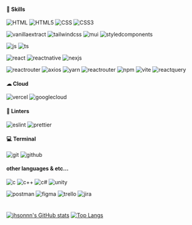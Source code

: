 <!---
jhsonnn/jhsonnn is a ✨ special ✨ repository because its `README.md` (this file) appears on your GitHub profile.
You can click the Preview link to take a look at your changes.
--->
<h4>🚀 Skills</h4>
<p>
  <img src="https://img.shields.io/badge/HTML-239120?style=plastic&logo=html5&logoColor=white" alt="HTML">
  <img src="https://img.shields.io/badge/HTML5-E34F26?style=plastic&logo=html5&logoColor=white" alt="HTML5">
  <img src="https://img.shields.io/badge/CSS-239120?style=plastic&logo=css3&logoColor=white" alt="CSS">
  <img src="https://img.shields.io/badge/CSS3-1572B6?style=plastic&logo=css3&logoColor=white" alt="CSS3">
</p>
<p>
  <img src="https://img.shields.io/badge/Vanilla--Extract-FFB6C1?style=plastic&logo=Vanilla-Extract&logoColor=white" alt="vanillaextract">
  <img src="https://img.shields.io/badge/Tailwind_CSS-38B2AC?style=plastic&logo=tailwind-css&logoColor=white" alt="tailwindcss">
  <img src="https://img.shields.io/badge/Material--UI-0081CB?style=plastic&logo=material-ui&logoColor=white" alt="mui">
  <img src="https://img.shields.io/badge/styled--components-DB7093?style=plastic&logo=styled-components&logoColor=white" alt="styledcomponents">
</p>
<p>
  <img src="https://img.shields.io/badge/JavaScript-F7DF1E?style=plastic&logo=JavaScript&logoColor=white" alt="js">
  <img src="https://img.shields.io/badge/TypeScript-007ACC?style=plastic&logo=typescript&logoColor=white" alt="ts">
</p>
<p>
  <img src="https://img.shields.io/badge/React-20232A?style=plastic&logo=react&logoColor=61DAFB" alt="react">
  <img src="https://img.shields.io/badge/React_Native-20232A?style=plastic&logo=react&logoColor=61DAFB" alt="reactnative">
  <img src="https://img.shields.io/badge/Next.js-000?logo=nextdotjs&logoColor=fff&style=plastic" alt="nexjs">
</p>
<p>
  <img src="https://img.shields.io/badge/React_Router-CA4245?style=plastic&logo=react-router&logoColor=white" alt="reactrouter">
  <img src="https://img.shields.io/badge/Axios-9D4CCC?style=plastic&logo=axios&logoColor=white" alt="axios">
  <img src="https://img.shields.io/badge/Yarn-3998C2?style=plastic&logo=yarn&logoColor=white" alt="yarn">
  <img src="https://img.shields.io/badge/React_Router-CA4245?style=plastic&logo=react-router&logoColor=white" alt="reactrouter">
  <img src="https://img.shields.io/badge/npm-CB3837?style=plastic&logo=npm&logoColor=white" alt="npm">
  <img src="https://img.shields.io/badge/Vite-8C71F0?style=plastic&logo=vite&logoColor=white" alt="vite">
  <img src="https://img.shields.io/badge/React--Query-F73F51?style=plastic&logo=reactquery&logoColor=white" alt="reactquery">
</p>
<h4>☁ Cloud</h4>
<p>
  <img src="https://img.shields.io/badge/Vercel-000000?style=plastic&logo=vercel&logoColor=white" alt="vercel">
   <img src="https://img.shields.io/badge/Google_Cloud-4285F4?style=plastic&logo=google-cloud&logoColor=white" alt="googlecloud">
</p>
<h4>🧐 Linters</h4>
<p>
  <img src="https://img.shields.io/badge/eslint-3A33D1?style=plastic&logo=eslint&logoColor=white" alt="eslint">
  <img src="https://img.shields.io/badge/prettier-1A2C34?style=plastic&logo=prettier&logoColor=F7BA3E" alt="prettier">
</p>
<h4>💻 Terminal</h4>
<p>
  <img src="https://img.shields.io/badge/GIT-E44C30?style=plastic&logo=git&logoColor=white" alt="git">
  <img src="https://img.shields.io/badge/Git--Hub-000000?style=plastic&logo=github&logoColor=white" alt="github">
</p>
<h4>other languages & etc...</h4>
<p>
  <img src="https://img.shields.io/badge/C-00599C?style=plastic&logo=c&logoColor=white" alt="c">
  <img src="https://img.shields.io/badge/C%2B%2B-00599C?style=plastic&logo=c%2B%2B&logoColor=white" alt="c++">
  <img src="https://img.shields.io/badge/C%23-239120?style=plastic&logo=c-sharp&logoColor=white" alt="c#">
  <img src="https://img.shields.io/badge/Unity-100000?style=plastic&logo=unity&logoColor=white" alt="unity">
</p>
<p>
  <img src="https://img.shields.io/badge/Postman-FF6C37?style=plastic&logo=postman&logoColor=white" alt="postman">
  <img src="https://img.shields.io/badge/Figma-EA4C1D?style=plastic&logo=figma&logoColor=white" alt="figma">
  <img src="https://img.shields.io/badge/Trello-%23026AA7.svg?style=plastic&logo=Trello&logoColor=white" alt="trello">
  <img src="https://img.shields.io/badge/Jira-0052CC?style=plastic&logo=Jira&logoColor=white" alt="jira">
</p>

<h1></h1>

[![jhsonnn's GitHub stats](https://github-readme-stats.vercel.app/api?username=jhsonnn&show_icons=true&theme=radical)](https://github.com/anuraghazra/github-readme-stats)
[![Top Langs](https://github-readme-stats.vercel.app/api/top-langs/?username=jhsonnn&layout=compact&theme=blue-green)](https://github.com/anuraghazra/github-readme-stats)











